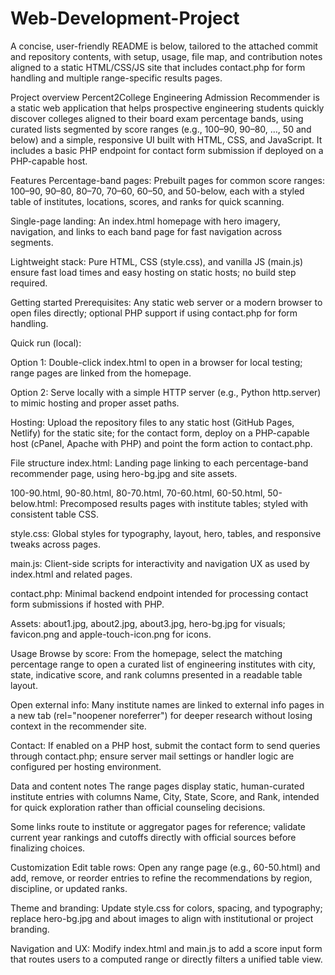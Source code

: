 # Web-Development-Project
A concise, user-friendly README is below, tailored to the attached commit and repository contents, with setup, usage, file map, and contribution notes aligned to a static HTML/CSS/JS site that includes contact.php for form handling and multiple range-specific results pages.

Project overview
Percent2College Engineering Admission Recommender is a static web application that helps prospective engineering students quickly discover colleges aligned to their board exam percentage bands, using curated lists segmented by score ranges (e.g., 100–90, 90–80, …, 50 and below) and a simple, responsive UI built with HTML, CSS, and JavaScript. It includes a basic PHP endpoint for contact form submission if deployed on a PHP-capable host.

Features
Percentage-band pages: Prebuilt pages for common score ranges: 100–90, 90–80, 80–70, 70–60, 60–50, and 50-below, each with a styled table of institutes, locations, scores, and ranks for quick scanning.

Single-page landing: An index.html homepage with hero imagery, navigation, and links to each band page for fast navigation across segments.

Lightweight stack: Pure HTML, CSS (style.css), and vanilla JS (main.js) ensure fast load times and easy hosting on static hosts; no build step required.

Getting started
Prerequisites: Any static web server or a modern browser to open files directly; optional PHP support if using contact.php for form handling.

Quick run (local):

Option 1: Double-click index.html to open in a browser for local testing; range pages are linked from the homepage.

Option 2: Serve locally with a simple HTTP server (e.g., Python http.server) to mimic hosting and proper asset paths.

Hosting: Upload the repository files to any static host (GitHub Pages, Netlify) for the static site; for the contact form, deploy on a PHP-capable host (cPanel, Apache with PHP) and point the form action to contact.php.

File structure
index.html: Landing page linking to each percentage-band recommender page, using hero-bg.jpg and site assets.

100-90.html, 90-80.html, 80-70.html, 70-60.html, 60-50.html, 50-below.html: Precomposed results pages with institute tables; styled with consistent table CSS.

style.css: Global styles for typography, layout, hero, tables, and responsive tweaks across pages.

main.js: Client-side scripts for interactivity and navigation UX as used by index.html and related pages.

contact.php: Minimal backend endpoint intended for processing contact form submissions if hosted with PHP.

Assets: about1.jpg, about2.jpg, about3.jpg, hero-bg.jpg for visuals; favicon.png and apple-touch-icon.png for icons.

Usage
Browse by score: From the homepage, select the matching percentage range to open a curated list of engineering institutes with city, state, indicative score, and rank columns presented in a readable table layout.

Open external info: Many institute names are linked to external info pages in a new tab (rel="noopener noreferrer") for deeper research without losing context in the recommender site.

Contact: If enabled on a PHP host, submit the contact form to send queries through contact.php; ensure server mail settings or handler logic are configured per hosting environment.

Data and content notes
The range pages display static, human-curated institute entries with columns Name, City, State, Score, and Rank, intended for quick exploration rather than official counseling decisions.

Some links route to institute or aggregator pages for reference; validate current year rankings and cutoffs directly with official sources before finalizing choices.

Customization
Edit table rows: Open any range page (e.g., 60-50.html) and add, remove, or reorder <tr> entries to refine the recommendations by region, discipline, or updated ranks.

Theme and branding: Update style.css for colors, spacing, and typography; replace hero-bg.jpg and about images to align with institutional or project branding.

Navigation and UX: Modify index.html and main.js to add a score input form that routes users to a computed range or directly filters a unified table view.
